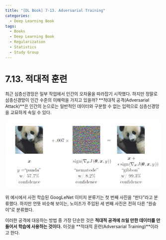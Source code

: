 ```yaml
---
title: "[DL Book] 7-13. Adversarial Training"
categories:
  - Deep Learning Book
tags:
  - Books
  - Deep Learning Book
  - Regularization
  - Statistics
  - Study Group
---
```


# 7.13. 적대적 훈련
최근 심층신경망은 일부 작업에서 인간의 오차율을 따라잡기 시작했다. 하지만 정말로 심층신경망이 인간 수준의 이해력을 가지고 있을까? **적대적 공격(Adversarial Attack)**은 인간의 눈으로는 일반적인 데이터와 구분할 수 없는 입력으로 심층신경망을 교묘하게 속일 수 있다. 

![위 예시에서 사전 학습된 GoogLeNet 이미지 분류기는 첫 번째 사진을 “판다”라고 분류했다. 하지만 언뜻 비슷해 보이는, 노이즈가 주입된 세 번째 사진은 전혀 다른 “원숭이”로 분류했다.](/assets/images/dlbook/7/9.png)

위 예시에서 사전 학습된 GoogLeNet 이미지 분류기는 첫 번째 사진을 “판다”라고 분류했다. 하지만 언뜻 비슷해 보이는, 노이즈가 주입된 세 번째 사진은 전혀 다른 “원숭이”로 분류했다.

이러한 공격에 대응하는 방법 중 가장 단순한 것은 **적대적 공격에 쓰일 만한 데이터를 만들어서 학습에 사용하는 것이다.** 이것을 **적대적 훈련(Adversarial Training)**이라고 한다.